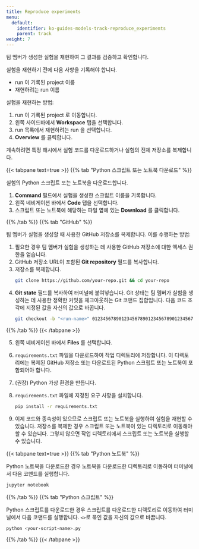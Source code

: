 ```yaml
---
title: Reproduce experiments
menu:
  default:
    identifier: ko-guides-models-track-reproduce_experiments
    parent: track
weight: 7
---
```


팀 멤버가 생성한 실험을 재현하여 그 결과를 검증하고 확인합니다.

실험을 재현하기 전에 다음 사항을 기록해야 합니다.

* run 이 기록된 project 이름
* 재현하려는 run 이름

실험을 재현하는 방법:

1. run 이 기록된 project 로 이동합니다.
2. 왼쪽 사이드바에서 **Workspace** 탭을 선택합니다.
3. run 목록에서 재현하려는 run 을 선택합니다.
4. **Overview** 를 클릭합니다.

계속하려면 특정 해시에서 실험 코드를 다운로드하거나 실험의 전체 저장소를 복제합니다.

{{< tabpane text=true >}}
{{% tab "Python 스크립트 또는 노트북 다운로드" %}}

실험의 Python 스크립트 또는 노트북을 다운로드합니다.

1. **Command** 필드에서 실험을 생성한 스크립트 이름을 기록합니다.
2. 왼쪽 네비게이션 바에서 **Code** 탭을 선택합니다.
3. 스크립트 또는 노트북에 해당하는 파일 옆에 있는 **Download** 를 클릭합니다.

{{% /tab %}}
{{% tab "GitHub" %}}

팀 멤버가 실험을 생성할 때 사용한 GitHub 저장소를 복제합니다. 이를 수행하는 방법:

1. 필요한 경우 팀 멤버가 실험을 생성하는 데 사용한 GitHub 저장소에 대한 엑세스 권한을 얻습니다.
2. GitHub 저장소 URL이 포함된 **Git repository** 필드를 복사합니다.
3. 저장소를 복제합니다.
    ```bash
    git clone https://github.com/your-repo.git && cd your-repo
    ```
4. **Git state** 필드를 복사하여 터미널에 붙여넣습니다. Git 상태는 팀 멤버가 실험을 생성하는 데 사용한 정확한 커밋을 체크아웃하는 Git 코맨드 집합입니다. 다음 코드 조각에 지정된 값을 자신의 값으로 바꿉니다.
    ```bash
    git checkout -b "<run-name>" 0123456789012345678901234567890123456789
    ```

{{% /tab %}}
{{< /tabpane >}}

5. 왼쪽 네비게이션 바에서 **Files** 를 선택합니다.
6. `requirements.txt` 파일을 다운로드하여 작업 디렉토리에 저장합니다. 이 디렉토리에는 복제된 GitHub 저장소 또는 다운로드된 Python 스크립트 또는 노트북이 포함되어야 합니다.
7. (권장) Python 가상 환경을 만듭니다.
8. `requirements.txt` 파일에 지정된 요구 사항을 설치합니다.
    ```bash
    pip install -r requirements.txt
    ```

9. 이제 코드와 종속성이 있으므로 스크립트 또는 노트북을 실행하여 실험을 재현할 수 있습니다. 저장소를 복제한 경우 스크립트 또는 노트북이 있는 디렉토리로 이동해야 할 수 있습니다. 그렇지 않으면 작업 디렉토리에서 스크립트 또는 노트북을 실행할 수 있습니다.

{{< tabpane text=true >}}
{{% tab "Python 노트북" %}}

Python 노트북을 다운로드한 경우 노트북을 다운로드한 디렉토리로 이동하여 터미널에서 다음 코맨드를 실행합니다.
```bash
jupyter notebook
```

{{% /tab %}}
{{% tab "Python 스크립트" %}}

Python 스크립트를 다운로드한 경우 스크립트를 다운로드한 디렉토리로 이동하여 터미널에서 다음 코맨드를 실행합니다. `<>`로 묶인 값을 자신의 값으로 바꿉니다.

```bash
python <your-script-name>.py
```

{{% /tab %}}
{{< /tabpane >}}
